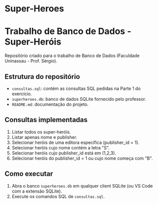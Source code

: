 # Super-Heroes

# Trabalho de Banco de Dados - Super-Heróis

Repositório criado para o trabalho de Banco de Dados (Faculdade Uninassau - Prof. Sérgio).

## Estrutura do repositório
- `consultas.sql`: contém as consultas SQL pedidas na Parte 1 do exercício.
- `superheroes.db`: banco de dados SQLite fornecido pelo professor.
- `README.md`: documentação do projeto.

## Consultas implementadas
1. Listar todos os super-heróis.
2. Listar apenas nome e publisher.
3. Selecionar heróis de uma editora específica (publisher_id = 1).
4. Selecionar heróis cujo nome contém a letra "S".
5. Selecionar heróis cujo publisher_id está em (1,2,3).
6. Selecionar heróis do publisher_id = 1 ou cujo nome começa com "B".

## Como executar
1. Abra o banco `superheroes.db` em qualquer client SQLite (ou VS Code com a extensão SQLite).
2. Execute os comandos SQL de `consultas.sql`.


